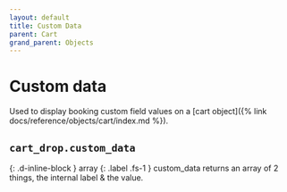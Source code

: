 ```yaml
---
layout: default
title: Custom Data
parent: Cart
grand_parent: Objects
---
```


# Custom data

Used to display booking custom field values on a [cart object]({% link docs/reference/objects/cart/index.md %}).

## `cart_drop.custom_data`
{: .d-inline-block }
array
{: .label .fs-1 }
custom_data returns an array of 2 things, the internal label & the value.
